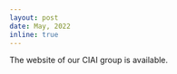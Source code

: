 ```yaml
---
layout: post
date: May, 2022
inline: true
---
```



The website of our CIAI group is available.
<!-- We are excited to release [**causal-learn**](https://causal-learn.readthedocs.io/en/latest/), a Python package for 
causal discovery! -->